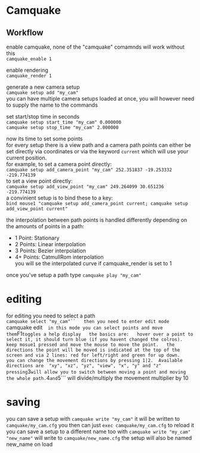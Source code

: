 # Camquake

## Workflow
enable camquake, none of the "camquake" comamnds will work without this  
```camquake_enable 1```  

enable rendering  
```camquake_render 1```  

generate a new camera setup  
```camquake setup add "my_cam"```  
you can have multiple camera setups loaded at once, you will however need to supply the name to the commands

set start/stop time in seconds  
```camquake setup start_time "my_cam" 0.000000```  
```camquake setup stop_time "my_cam" 2.000000```  

now its time to set some points  
for every setup there is a view path and a camera path points can either be set directly via coordinates or via the keyword ```current``` which will use your current position.  
for example, to set a camera point directly:  
```camquake setup add_camera_point "my_cam" 252.351837 -19.253332 -219.774139```  
to set a view point directly:  
```camquake setup add_view_point "my_cam" 249.264099 30.651236 -219.774139```  
a convinient setup is to bind these to a key:  
```bind mouse1 "camquake setup add_camera_point current; camquake setup add_view_point current"```  

the interpolation between path points is handled differently depending on the amounts of points in a path:  
- 1 Point:  Stationary
- 2 Points:  Linear interpolation
- 3 Points:  Bezier interpolation
- 4+ Points:  CatmullRom interpolation  
you will se the interpolated curve if camquake_render is set to 1  
  
once you've setup a path type ```camquake play "my_cam"```

# editing
for editing you need to select a path  
```camquake select "my_cam"``  
then you need to enter edit mode  
```camquake edit```  
in this mode you can select points and move them ```F1``` toggles a help display  
the basics are:  
hover over a point to select it, it should turn blue (if you havent changed the colros). keep mosue1 pressed and move the mouse to move the point.  
the directions the point will be moved is indicated at the top of the screen and via 2 lines: red for left/right and green for up down.  
you can change the movement directions by pressing 1|2.  Available directions are 
 "xy", "xz", "yz", "view", "x", "y" and "z"  
  pressing ```3``` will allow you to switch between moving a point and moving the whole path.
  ```4``` and ```5``` will divide/multiply the movement multiplier by 10
 
   
# saving  
you can save a setup with ```camquake write "my_cam"``` it will be written to ```camquake/my_cam.cfg``` you then can just ```exec camquake/my_cam.cfg``` to reload it  
you can save a setup to a different name too with ```camquake write "my_cam" "new_name"``` will write to ```camquake/new_name.cfg``` the setup will also be named new_name on load




